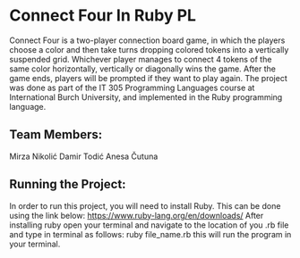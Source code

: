# Connect Four In Ruby PL
Connect Four is a two-player connection board game, in which the players choose a color and then take turns dropping colored tokens into a vertically suspended grid. Whichever player manages to connect 4 tokens of the same color horizontally, vertically or diagonally wins the game. After the game ends, players will be prompted if they want to play again.
The project was done as part of the IT 305 Programming Languages course at International Burch University, and implemented in the Ruby programming language.

## Team Members:
Mirza Nikolić
Damir Todić
Anesa Čutuna

## Running the Project:
In order to run this project, you will need to install Ruby. This can be done using the link below: 
https://www.ruby-lang.org/en/downloads/
After installing ruby open your terminal and navigate to the location of you .rb file and type in terminal as follows:
ruby file_name.rb
this will run the program in your terminal.
